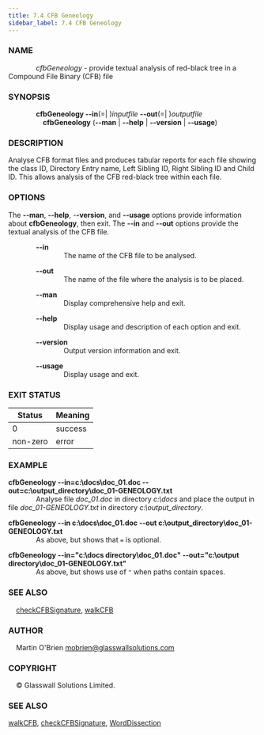 ```yaml
---
title: 7.4 CFB Geneology
sidebar_label: 7.4 CFB Geneology
---
```


### **NAME**
&emsp;&emsp;&emsp;&emsp;*cfbGeneology* - provide textual analysis of red-black tree in a Compound File Binary (CFB) file

### **SYNOPSIS**
&emsp;&emsp;&emsp;&emsp;**cfbGeneology --in**(=| )*inputfile* **--out**(=| )*outputfile*  
&emsp;&emsp;&emsp;&emsp;&emsp;**cfbGeneology** (**--man** | **--help** | **--version** | **--usage**)

### **DESCRIPTION**
Analyse CFB format files and produces tabular reports for each file showing the class ID, Directory Entry name, Left Sibling ID, Right Sibling ID and Child ID. This allows analysis of the CFB red-black tree within each file.

### **OPTIONS**

The **--man**, **--help**, -**-version**, and **--usage** options provide information about **cfbGeneology**, then exit. The **--in** and **--out** options provide the textual analysis of the CFB file.

&emsp;&emsp;&emsp;&emsp;**--in**  
&emsp;&emsp;&emsp;&emsp;&emsp;&emsp;&emsp;&emsp;The name of the CFB file to be analysed.

&emsp;&emsp;&emsp;&emsp;**--out**  
&emsp;&emsp;&emsp;&emsp;&emsp;&emsp;&emsp;&emsp;The name of the file where the analysis is to be placed.

&emsp;&emsp;&emsp;&emsp;**--man**  
&emsp;&emsp;&emsp;&emsp;&emsp;&emsp;&emsp;&emsp;Display comprehensive help and exit.

&emsp;&emsp;&emsp;&emsp;**--help**  
&emsp;&emsp;&emsp;&emsp;&emsp;&emsp;&emsp;&emsp;Display usage and description of each option and exit.

&emsp;&emsp;&emsp;&emsp;**--version**  
&emsp;&emsp;&emsp;&emsp;&emsp;&emsp;&emsp;&emsp;Output version information and exit.

&emsp;&emsp;&emsp;&emsp;**--usage**  
&emsp;&emsp;&emsp;&emsp;&emsp;&emsp;&emsp;&emsp;Display usage and exit.

### **EXIT STATUS**  

| Status|Meaning
| ---|---
|0| success  
|non-zero|   error


### **EXAMPLE**
**cfbGeneology --in=c:\docs\doc_01.doc  --out=c:\output_directory\doc_01-GENEOLOGY.txt**  
&emsp;&emsp;&emsp;&emsp;Analyse file *doc_01.doc* in directory *c:\docs* and place the output in file *doc_01-GENEOLOGY.txt* in directory *c:\output_directory*.  

**cfbGeneology --in c:\docs\doc_01.doc --out c:\output_directory\doc_01-GENEOLOGY.txt**  
&emsp;&emsp;&emsp;&emsp;As above, but shows that `=` is optional.   

**cfbGeneology --in="c:\docs directory\doc_01.doc" --out="c:\output directory\doc_01-GENEOLOGY.txt"**  
&emsp;&emsp;&emsp;&emsp;As above, but shows use of `"` when paths contain spaces.

### **SEE ALSO**
&nbsp;&nbsp;&nbsp;&nbsp;[checkCFBSignature](CheckCFBSignature), [walkCFB](WalkCFB)

### **AUTHOR**
&nbsp;&nbsp;&nbsp;&nbsp;Martin O'Brien mobrien@glasswallsolutions.com

### **COPYRIGHT**
&nbsp;&nbsp;&nbsp;&nbsp;&copy; Glasswall Solutions Limited.

### **SEE ALSO**
[walkCFB](walkCFB), [checkCFBSignature](checkCFBSignature), [WordDissection](WordDissection)